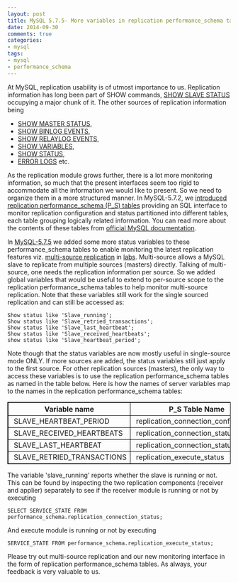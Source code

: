```yaml
---
layout: post
title: MySQL 5.7.5- More variables in replication performance_schema tables
date: 2014-09-30
comments: true
categories:
- mysql
tags:
- mysql
- performance_schema
---
```


At MySQL, replication usability is of utmost importance to us. Replication information has long been part of SHOW commands, [SHOW SLAVE STATUS](http://dev.mysql.com/doc/refman/5.7/en/show-slave-status.html) occupying a major chunk of it. The other sources of replication information being

* [SHOW MASTER STATUS](http://dev.mysql.com/doc/refman/5.7/en/show-master-status.html),
* [SHOW BINLOG EVENTS](http://dev.mysql.com/doc/refman/5.7/en/show-binlog-events.html),
* [SHOW RELAYLOG EVENTS](http://dev.mysql.com/doc/refman/5.7/en/show-relaylog-events.html),
* [SHOW VARIABLES](http://dev.mysql.com/doc/refman/5.7/en/show-variables.html),
* [SHOW STATUS](http://dev.mysql.com/doc/refman/5.7/en/show-status.html),
* [ERROR LOGS](http://dev.mysql.com/doc/refman/5.7/en/error-log.html) etc. 

As the replication module grows further, there is a lot more monitoring information, so much that the present interfaces seem too rigid to accommodate all the information we would like to present. So we need to organize them in a more structured manner. In MySQL-5.7.2, we [introduced replication performance\_schema (P_S) tables](http://shivjijha.com/mysql/2013/09/22/MySQL-5.7:-Introducing-the-Performance-Schema-tables-to-monitor-Replication/) providing an SQL interface to monitor replication configuration and status partitioned into different tables, each table grouping logically related information. You can read more about the contents of these tables from [official MySQL documentation](http://dev.mysql.com/doc/refman/5.7/en/performance-schema-replication-tables.html).

In [MySQL-5.7.5](https://dev.mysql.com/doc/relnotes/mysql/5.7/en/news-5-7-5.html) we added some more status variables to these performance\_schema tables to enable monitoring the latest replication features viz. [multi-source replication](http://www.slideshare.net/shiv4289/my-sql-labs-multi-source-replication) in [labs](http://labs.mysql.com/). Multi-source allows a MySQL slave to replicate from multiple sources (masters) directly. Talking of multi-source, one needs the replication information per source. So we added global variables that would be useful to extend to per-source scope to the replication performance\_schema tables to help monitor multi-source replication. Note that these variables still work for the single sourced replication and can still be accessed as:

    Show status like 'Slave_running';
    Show status like 'Slave_retried_transactions';
    Show status like 'Slave_last_heartbeat';
    Show status like 'Slave_received_heartbeats';
    show status like 'Slave_heartbeat_period';

Note though that the status variables are now mostly useful in single-source mode ONLY. If more sources are added, the status variables still just apply to the first source. For other replication sources (masters), the only way to access these variables is to use the replication performance\_schema tables as named in the table below. Here is how the names of server variables map to the names in the replication performance\_schema tables:


<table style="border:1px solid black">
<tr>
<th style="border:1px solid black;text-align:center"> Variable name </th>
<th style="border:1px solid black;text-align:center"> P_S Table Name </th>
<th style="border:1px solid black;text-align:center"> P_S field name </th>
</tr>
<tr>
<td style="border:1px solid black;text-align:left"> &nbsp;SLAVE_HEARTBEAT_PERIOD </td>
<td style="border:1px solid black;text-align:left"> &nbsp;replication_connection_configuration </td>
<td style="border:1px solid black;text-align:left"> &nbsp;HEARTBEAT_INTERVAL </td>
</tr>
<tr>
<td style="border:1px solid black;text-align:left"> &nbsp;SLAVE_RECEIVED_HEARTBEATS </td>
<td style="border:1px solid black;text-align:left"> &nbsp;replication_connection_status </td>
<td style="border:1px solid black;text-align:left"> &nbsp;COUNT_RECEIVED_HEARTBEATS </td>
</tr>
<tr>
<td style="border:1px solid black;text-align:left"> &nbsp;SLAVE_LAST_HEARTBEAT </td>
<td style="border:1px solid black;text-align:left"> &nbsp;replication_connection_status </td>
<td style="border:1px solid black;text-align:left"> &nbsp;LAST_HEARTBEAT_TIMESTAMP </td>
</tr>
<tr>
<td style="border:1px solid black;text-align:left"> &nbsp;SLAVE_RETRIED_TRANSACTIONS </td>
<td style="border:1px solid black;text-align:left"> &nbsp;replication_execute_status </td>
<td style="border:1px solid black;text-align:left"> &nbsp;COUNT_TRANSACTIONS_RETRIES </td>
</tr>
</table>


The variable 'slave\_running' reports whether the slave is running or not. This can be found by inspecting the two replication components (receiver and applier) separately to see if the receiver module is running or not by executing

    SELECT SERVICE_STATE FROM performance_schema.replication_connection_status;

And execute module is running or not by executing

    SERVICE_STATE FROM performance_schema.replication_execute_status;

Please try out multi-source replication and our new monitoring interface in the form of replication performance_schema tables. As always, your feedback is very valuable to us.
